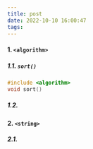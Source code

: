 ```yaml
---
title: post
date: 2022-10-10 16:00:47
tags:
---
```




#### 1. ```<algorithm>```

#####  1.1. ```sort()```

```c++
#include <algorithm>
void sort()
```



##### 1.2. 

#### 2. ```<string>```

##### 2.1. 